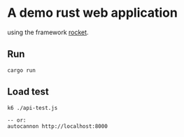 # A demo rust web application

using the framework [rocket](https://rocket.rs/v0.5/guide/getting-started/).

## Run

```
cargo run
```

## Load test

```
k6 ./api-test.js

-- or:
autocannon http://localhost:8000
```
